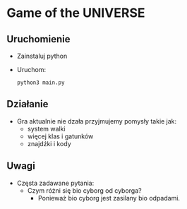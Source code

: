 # Game of the   UNIVERSE

## Uruchomienie

* Zainstaluj python
* Uruchom:

    ```python3 main.py```

## Działanie

* Gra aktualnie nie dzała przyjmujemy pomysły takie jak:
  * system walki
  * więcej klas i gatunków
  * znajdźki i kody

## Uwagi

* Częsta zadawane pytania:
  * Czym różni się bio cyborg od cyborga?
    * Ponieważ bio cyborg jest zasilany bio odpadami. 

    